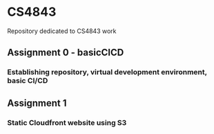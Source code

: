 # CS4843
Repository dedicated to CS4843 work

## Assignment 0 - basicCICD
### Establishing repository, virtual development environment, basic CI/CD

## Assignment 1
### Static Cloudfront website using S3 
